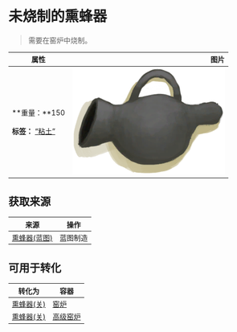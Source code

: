# 未烧制的熏蜂器  
> 需要在窑炉中烧制。  
  
  属性  |   图片   
 ----  |  ----:   
 **重量：**150<br><br>**标签：**	[“粘土”](tag_Clay.md)  |  ![](Sprite/BeeSmokerOff.png)   
  
## 获取来源  
来源  |  操作  
----  |  ----  
[熏蜂器(蓝图)](Bp_BeeSmoker.md)  |  蓝图制造  
## 可用于转化  
转化为  |  容器  
----  |  ----  
[熏蜂器(关)](BeeSmokerOff.md)  |  [窑炉](Kiln.md)  
[熏蜂器(关)](BeeSmokerOff.md)  |  [高级窑炉](KilnAdvanced.md)  
